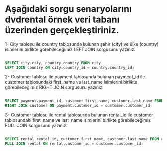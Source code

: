 # Aşağıdaki sorgu senaryolarını dvdrental örnek veri tabanı üzerinden gerçekleştiriniz.
1- City tablosu ile country tablosunda bulunan şehir (city) ve ülke (country) isimlerini birlikte görebileceğimiz LEFT JOIN sorgusunu yazınız.

```Sql

SELECT city.city, country.country FROM city
LEFT JOIN country ON city.country_id = country.country_id;

```

2- Customer tablosu ile payment tablosunda bulunan payment_id ile customer tablosundaki first_name ve last_name isimlerini birlikte görebileceğimiz 
RIGHT JOIN sorgusunu yazınız.

```Sql

SELECT payment.payment_id, customer.first_name, customer.last_name FROM payment
RIGHT JOIN customer ON payment.customer_id = customer.customer_id;

```

3- Customer tablosu ile rental tablosunda bulunan rental_id ile customer tablosundaki first_name ve last_name isimlerini birlikte görebileceğimiz 
FULL JOIN sorgusunu yazınız.


```Sql

SELECT rental.rental_id, customer.first_name, customer.last_name FROM customer
FULL JOIN rental ON rental.customer_id = customer.customer_id;

```
